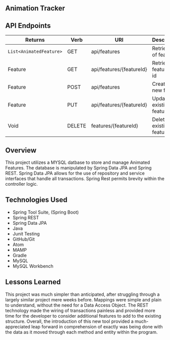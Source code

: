 ## Animation Tracker

## API Endpoints

| Returns | Verb | URI | Description |
|---------|------|-----|-------------|
| `List<AnimatedFeature>` | GET | api/features | Retrieve list of features |
| Feature | GET | api/features/{featureId} | Retrieve features by id |
| Feature | POST | api/features | Create a new feature |
| Feature | PUT | api/features/{featureId} | Update an existing feature |
| Void | DELETE | features/{featureId} | Delete an existing feature |

## Overview

This project utilizes a MYSQL datbase to store and manage Animated Features. The database is manipulated by Spring Data JPA and Spring REST. Spring Data JPA allows for the use of repository and service interfaces that handle all transactions. Spring Rest permits brevity within the controller logic.

## Technologies Used

* Spring Tool Suite, (Spring Boot)
* Spring REST
* Spring Data JPA
* Java
* Junit Testing
* GitHub/Git
* Atom
* MAMP
* Gradle
* MySQL
* MySQL Workbench

## Lessons Learned

This project was much simpler than anticipated, after struggling through a largely similar project mere weeks before. Mappings were simple and plain to understand, without the need for a Data Access Object. The REST technology made the wiring of transactions painless and provided more time for the developer to consider additional features to add to the existing structure. Overall, the introduction of this new tool provided a much-appreciated leap forward in comprehension of exactly was being done with the data as it moved through each method and entity within the program.
